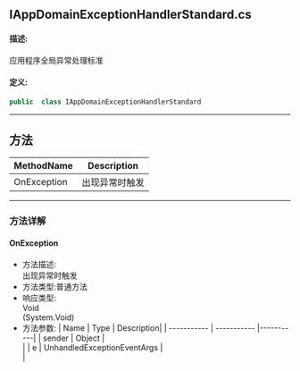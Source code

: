 ## IAppDomainExceptionHandlerStandard.cs 


#### 描述:


应用程序全局异常处理标准


#### 定义: 
``` csharp
public  class IAppDomainExceptionHandlerStandard
```
---
## 方法 
| MethodName      | Description | 
| ----------- | ----------- |
| OnException | 出现异常时触发 |
---
### 方法详解 
####  OnException
* 方法描述:<br> 出现异常时触发
* 方法类型:普通方法
* 响应类型:<br> Void <br> (System.Void)
* 方法参数:
| Name      | Type | Description|
| ----------- | ----------- |-----------|
| sender | Object |<br> |
| e | UnhandledExceptionEventArgs |<br> |
